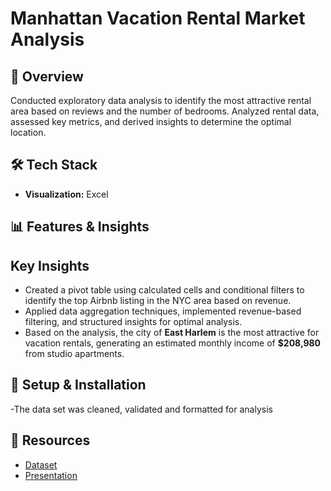 
# Manhattan Vacation Rental Market Analysis

## 📌 Overview

Conducted exploratory data analysis to identify the most attractive rental area based on reviews and the number of bedrooms. Analyzed rental data, assessed key metrics, and derived insights to determine the optimal location.


## 🛠 Tech Stack
- **Visualization:** Excel
  

## 📊 Features & Insights

## Key Insights  
- Created a pivot table using calculated cells and conditional filters to identify the top Airbnb listing in the NYC area based on revenue.  
- Applied data aggregation techniques, implemented revenue-based filtering, and structured insights for optimal analysis.  
- Based on the analysis, the city of **East Harlem** is the most attractive for vacation rentals, generating an estimated monthly income of **$208,980** from studio apartments.
  
## 🔧 Setup & Installation
-The data set was cleaned, validated and formatted for analysis
 

## 📎 Resources
- [Dataset](https://docs.google.com/spreadsheets/d/1A8uOt9E3KpxPsZmdgkvZ03i1CsRH4cbse2x101XgshQ/edit?gid=172394187#gid=172394187)
- [Presentation](https://docs.google.com/spreadsheets/d/1znLg4239VXttrpz4ylM4Qw9lcqznG0pi1HlNLwtaCq8/edit?gid=283277807#gid=283277807)

